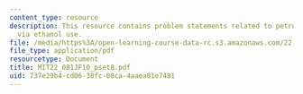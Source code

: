 ```yaml
---
content_type: resource
description: This resource contains problem statements related to petroleum savings
  via ethanol use.
file: /media/https%3A/open-learning-course-data-rc.s3.amazonaws.com/22-081j-introduction-to-sustainable-energy-fall-2010/737e29b4cd0638fc08ca4aaea81e7481_MIT22_081JF10_pset8.pdf
file_type: application/pdf
resourcetype: Document
title: MIT22_081JF10_pset8.pdf
uid: 737e29b4-cd06-38fc-08ca-4aaea81e7481
---
```

